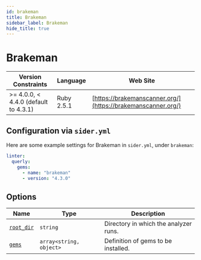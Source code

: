 ```yaml
---
id: brakeman
title: Brakeman
sidebar_label: Brakeman
hide_title: true
---
```


# Brakeman

| Version Constraints | Language | Web Site |
| ----------------- | -------- | -------- |
| >= 4.0.0, < 4.4.0 (default to 4.3.1) | Ruby 2.5.1 | [https://brakemanscanner.org/](https://brakemanscanner.org/) |

## Configuration via `sider.yml`

Here are some example settings for Brakeman in `sider.yml`, under `brakeman`:

```yaml
linter:
  querly:
    gems:
      - name: "brakeman"
      - version: "4.3.0"
```

## Options

| Name | Type | Description |
| ---- | ---- | ----------- |
| [`root_dir`](../../getting-started/custom-configuration.md#root_dir-option) | `string` | Directory in which the analyzer runs. |
| [`gems`](../../getting-started/custom-configuration.md#gems-option) | `array<string, object>` | Definition of gems to be installed. |
